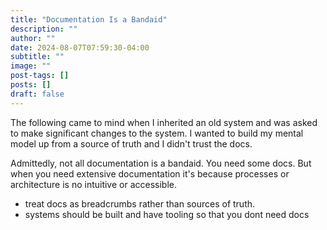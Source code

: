 ```yaml
---
title: "Documentation Is a Bandaid"
description: ""
author: ""
date: 2024-08-07T07:59:30-04:00
subtitle: ""
image: ""
post-tags: []
posts: []
draft: false
---
```


The following came to mind when I inherited an old system and was asked to make
significant changes to the system. I wanted to build my mental model up from a
source of truth and I didn't trust the docs.

Admittedly, not all documentation is a bandaid. You need some docs. But when you
need extensive documentation it's because processes or architecture is no intuitive
or accessible.

- treat docs as breadcrumbs rather than sources of truth.
- systems should be built and have tooling so that you dont need docs

